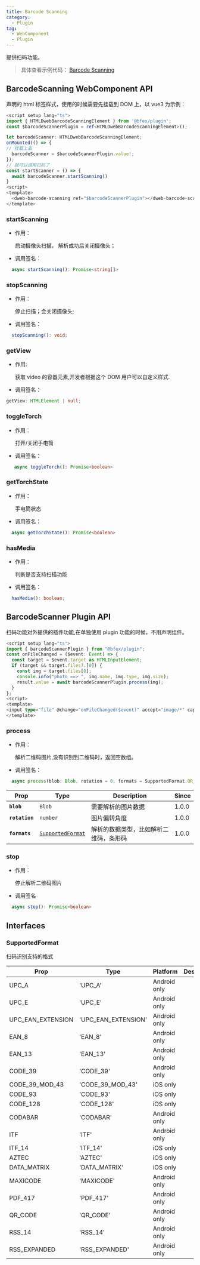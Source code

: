 ```yaml
---
title: Barcode Scanning
category:
  - Plugin
tag:
  - WebComponent
  - Plugin
---
```


提供扫码功能。

> 具体查看示例代码： [Barcode Scanning](https://github.com/BioforestChain/dweb_browser/blob/main/example/vue3/src/pages/BarcodeScanning.vue)

## BarcodeScanning WebComponent API

声明的 html 标签样式，使用的时候需要先挂载到 DOM 上，以 vue3 为示例：

```ts
<script setup lang="ts">
import { HTMLDwebBarcodeScanningElement } from '@bfex/plugin';
const $barcodeScannerPlugin = ref<HTMLDwebBarcodeScanningElement>();

let barcodeScanner: HTMLDwebBarcodeScanningElement;
onMounted(() => {
// 挂载上去
  barcodeScanner = $barcodeScannerPlugin.value!;
});
// 就可以调用扫码了
const startScanner = () => {
  await barcodeScanner.startScanning()
}
<script>
<template>
  <dweb-barcode-scanning ref="$barcodeScannerPlugin"></dweb-barcode-scanning>
</template>
```

### startScanning

- 作用：

  启动摄像头扫描， 解析成功后关闭摄像头；

- 调用签名：

```ts
  async startScanning(): Promise<string[]>
```

### stopScanning

- 作用：

  停止扫描；会关闭摄像头;

- 调用签名：

```ts
  stopScanning(): void;
```

### getView

- 作用:

  获取 video 的容器元素,开发者根据这个 DOM 用户可以自定义样式.

- 调用签名：

```ts
getView: HTMLElement | null;
```

### toggleTorch

- 作用：

  打开/关闭手电筒

- 调用签名：

```ts
   async toggleTorch(): Promise<boolean>
```

### getTorchState

- 作用：

  手电筒状态

- 调用签名：

```ts
  async getTorchState(): Promise<boolean>
```

### hasMedia

- 作用：

  判断是否支持扫描功能

- 调用签名：

```ts
  hasMedia(): boolean;
```

## BarcodeScanner Plugin API

扫码功能对外提供的插件功能,在单独使用 plugin 功能的时候，不用声明组件。

```ts
<script setup lang="ts">
import { barcodeScannerPlugin } from "@bfex/plugin";
const onFileChanged = ($event: Event) => {
  const target = $event.target as HTMLInputElement;
  if (target && target.files?.[0]) {
    const img = target.files[0];
    console.info("photo ==> ", img.name, img.type, img.size);
    result.value = await barcodeScannerPlugin.process(img);
  }
};
<script>
<template>
<input type="file" @change="onFileChanged($event)" accept="image/*" capture>
</template>
```

### process

- 作用：

  解析二维码图片,没有识别到二维码时，返回空数组。

- 调用签名：

```ts
  async process(blob: Blob, rotation = 0, formats = SupportedFormat.QR_CODE): Promise<string[]>
```

| Prop           | Type                                                        | Description                            | Since |
| -------------- | ----------------------------------------------------------- | -------------------------------------- | ----- |
| **`blob`**     | <code>Blob</code>                                           | 需要解析的图片数据                     | 1.0.0 |
| **`rotation`** | <code>number</code>                                         | 图片偏转角度                           | 1.0.0 |
| **`formats`**  | <code><a href="#supportedformat">SupportedFormat</a></code> | 解析的数据类型，比如解析二维码，条形码 | 1.0.0 |

### stop

- 作用：

  停止解析二维码图片

- 调用签名

```ts
  async stop(): Promise<boolean>
```

## Interfaces

### SupportedFormat

扫码识别支持的格式

| Prop              | Type                | Platform     | Description |
| ----------------- | ------------------- | ------------ | ----------- |
| UPC_A             | 'UPC_A'             | Android only |             |
| UPC_E             | 'UPC_E'             | Android only |             |
| UPC_EAN_EXTENSION | 'UPC_EAN_EXTENSION' | Android only |             |
| EAN_8             | 'EAN_8'             | Android only |             |
| EAN_13            | 'EAN_13'            | Android only |             |
| CODE_39           | 'CODE_39'           | Android only |             |
| CODE_39_MOD_43    | 'CODE_39_MOD_43'    | iOS only     |             |
| CODE_93           | 'CODE_93'           | iOS only     |             |
| CODE_128          | 'CODE_128'          | iOS only     |             |
| CODABAR           | 'CODABAR'           | Android only |             |
| ITF               | 'ITF'               | Android only |             |
| ITF_14            | 'ITF_14'            | iOS only     |             |
| AZTEC             | 'AZTEC'             | iOS only     |             |
| DATA_MATRIX       | 'DATA_MATRIX'       | iOS only     |             |
| MAXICODE          | 'MAXICODE'          | Android only |             |
| PDF_417           | 'PDF_417'           | Android only |             |
| QR_CODE           | 'QR_CODE'           | Android only |             |
| RSS_14            | 'RSS_14'            | Android only |             |
| RSS_EXPANDED      | 'RSS_EXPANDED'      | Android only |             |

